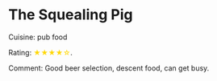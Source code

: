 # The Squealing Pig

Cuisine: pub food

Rating: <span style="color:gold">★★★★☆</span>.

Comment: Good beer selection, descent food, can get busy. 
